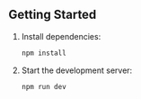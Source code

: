 ## Getting Started

1. Install dependencies:
   ```bash
   npm install
   ```

2. Start the development server:
   ```bash
   npm run dev
   ```
